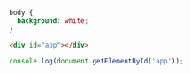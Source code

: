 ```css
body {
  background: white;
}
```

```html
<div id="app"></div>
```

```javascript
console.log(document.getElementById('app'));
```
